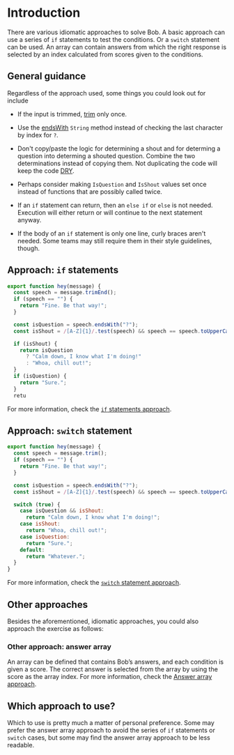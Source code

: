 # Introduction

There are various idiomatic approaches to solve Bob.
A basic approach can use a series of `if` statements to test the conditions.
Or a `switch` statement can be used.
An array can contain answers from which the right response is selected by an index calculated from scores given to the conditions.

## General guidance

Regardless of the approach used, some things you could look out for include

- If the input is trimmed, [trim][trim] only once.

- Use the [endsWith][endswith] `String` method instead of checking the last character by index for `?`.

- Don't copy/paste the logic for determining a shout and for determing a question into determing a shouted question.
  Combine the two determinations instead of copying them.
  Not duplicating the code will keep the code [DRY][dry].

- Perhaps consider making `IsQuestion` and `IsShout` values set once instead of functions that are possibly called twice.

- If an `if` statement can return, then an `else if` or `else` is not needed.
  Execution will either return or will continue to the next statement anyway.

- If the body of an `if` statement is only one line, curly braces aren't needed.
  Some teams may still require them in their style guidelines, though.

## Approach: `if` statements

```javascript
export function hey(message) {
  const speech = message.trimEnd();
  if (speech == "") {
    return "Fine. Be that way!";
  }

  const isQuestion = speech.endsWith("?");
  const isShout = /[A-Z]{1}/.test(speech) && speech == speech.toUpperCase();

  if (isShout) {
    return isQuestion
      ? "Calm down, I know what I'm doing!"
      : "Whoa, chill out!";
  }
  if (isQuestion) {
    return "Sure.";
  }
  retu
```

For more information, check the [`if` statements approach][approach-if].

## Approach: `switch` statement

```javascript
export function hey(message) {
  const speech = message.trim();
  if (speech == "") {
    return "Fine. Be that way!";
  }

  const isQuestion = speech.endsWith("?");
  const isShout = /[A-Z]{1}/.test(speech) && speech == speech.toUpperCase();

  switch (true) {
    case isQuestion && isShout:
      return "Calm down, I know what I'm doing!";
    case isShout:
      return "Whoa, chill out!";
    case isQuestion:
      return "Sure.";
    default:
      return "Whatever.";
  }
}
```

For more information, check the [`switch` statement approach][approach-switch].

## Other approaches

Besides the aforementioned, idiomatic approaches, you could also approach the exercise as follows:

### Other approach: answer array

An array can be defined that contains Bob’s answers, and each condition is given a score.
The correct answer is selected from the array by using the score as the array index.
For more information, check the [Answer array approach][approach-answer-array].

## Which approach to use?

Which to use is pretty much a matter of personal preference.
Some may prefer the answer array approach to avoid the series of `if` statements or `switch` cases,
but some may find the answer array approach to be less readable.

[trim]: https://developer.mozilla.org/en-US/docs/Web/JavaScript/Reference/Global_Objects/String/trim
[endswith]: https://developer.mozilla.org/en-US/docs/Web/JavaScript/Reference/Global_Objects/String/endsWith
[dry]: https://en.wikipedia.org/wiki/Don%27t_repeat_yourself
[approach-if]: https://exercism.org/tracks/javascript/exercises/bob/approaches/if-staements
[approach-switch]: https://exercism.org/tracks/javascript/exercises/bob/approaches/switch-statement
[approach-answer-array]: https://exercism.org/tracks/javascript/exercises/bob/approaches/answer-array
